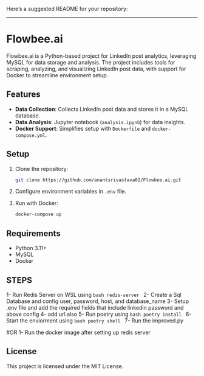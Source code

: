 Here’s a suggested README for your repository:

---

# Flowbee.ai

Flowbee.ai is a Python-based project for LinkedIn post analytics, leveraging MySQL for data storage and analysis. The project includes tools for scraping, analyzing, and visualizing LinkedIn post data, with support for Docker to streamline environment setup.

## Features

- **Data Collection**: Collects LinkedIn post data and stores it in a MySQL database.
- **Data Analysis**: Jupyter notebook (`analysis.ipynb`) for data insights.
- **Docker Support**: Simplifies setup with `Dockerfile` and `docker-compose.yml`.

## Setup

1. Clone the repository:
   ```bash
   git clone https://github.com/anantsrivastava02/Flowbee.ai.git
   ```

2. Configure environment variables in `.env` file.

3. Run with Docker:
   ```bash
   docker-compose up
   ```

## Requirements

- Python 3.11+
- MySQL
- Docker

## STEPS
   1- Run Redis Server on WSL using
     ```bash
     redis-server
     ```
  2- Create a Sql Database and config user, password, host, and database_name
  3- Setup .env file and add the required fields that include linkedin password and above config
  4- add url also
  5- Run poetry using
      ```bash
      poetry install
     ```
  6- Start the enviorment using
      ```bash
     poetry shell
     ```
  7- Run the improved.py

 #OR 
  1- Run the docker image after setting up redis server 
  
 
## License

This project is licensed under the MIT License.

